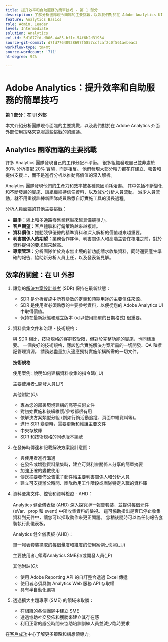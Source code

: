 ```yaml
---
title: 提升效率和自助服務的簡單技巧 - 第 1 部分
description: 了解分析團隊現今面臨的主要挑戰，以及我們對於在 Adobe Analytics UI 外部使用策略來克服這些挑戰的建議。
feature: Analytics Basics
role: Admin, Leader
level: Intermediate
solution: Analytics
exl-id: 5d1077fd-d006-4a85-bf1c-54f6b2d31934
source-git-commit: d7fd77640928697f5857ccfcaf2c0f561aebeac3
workflow-type: tm+mt
source-wordcount: '711'
ht-degree: 94%

---
```


# Adobe Analytics：提升效率和自助服務的簡單技巧

**第 1 部分：在 UI 外部**

本文介紹分析團隊現今面臨的主要挑戰，以及我們對於在 Adobe Analytics 介面外部使用策略來克服這些挑戰的的建議。

## Analytics 團隊面臨的主要挑戰

許多 Analytics 團隊發現自己的工作分配不平衡。 很多組織發現自己並非處於 80% 分析搭配 20% 實施，而是相反。 他們發現大部分精力都花在建立、報告和提供支援上，而不是進行分析以推動高價值的深入解析。

Analytics 團隊發現他們的生產力和效率被各種原因消耗殆盡。 其中包括不斷變化和不斷發展的實施、讓組織維持信任資料，以及減少分析人員流動。 減少人員流動，就不用重複訓練新團隊成員熟悉自訂實施工具的漫長過程。

分析人員面臨的其他主要挑戰：

* **競爭：**&#x200B;線上和多通路零售業務越來越具備競爭力。
* **客戶期望：**&#x200B;客戶體驗和行銷策略越來越複雜。
* **資料價值：**&#x200B;推動競爭優勢的精準資料和深入解析的價值越來越重要。
* **利害關係人的期望：**&#x200B;業務合作夥伴、利害關係人和高階主管在核准之前，對於資料提供的要求越來越高。
* **專案管理：**&#x200B;分析團隊忙於為永無止境的新功能請求收集資料，同時還要產生準確的報告、協助新分析人員上任，以及發表新見解。

## 效率的關鍵：在 UI 外部

1. 讓您的[解決方案設計參考](/help/implementation/implementation-basics/creating-and-maintaining-an-sdr.md) (SDR) 保持在最新狀態：

   * SDR 是分析實施中所有變數的定義和預期用途的主要信任來源。
   * SDR 是使用者必須熟悉的主要參考資料，以便從您的 Adobe Analytics UI 中取得價值。
   * 保持在最新狀態和建立版本 (可以使用簡單的日期格式) 很重要。

1. 資料彙集文件和治理 - 技術規格：

   與 SDR 相比，技術規格的客群較受限，但對於完整功能的實施，也同樣重要。 一個良好的技術規格，應該包含實施解決方案所需的一切開發、QA 和標記管理資源。 請務必盡量加入適應獨特實施架構所需的一切文件。

   **技術規格**

   使用案例&#x200B;:_說明如何建構資料收集的指令碼(_U)

   主要使用者&#x200B;:_開發人員(_P)

   其他附註(_O):_

   * 專為您的部署環境建構的高等技術文件
   * 對初始實施和後續維護/參考都很有用
   * 依解決方案類型分組 (例如行銷活動追蹤、頁面中繼資料等)。
   * 進行 SDR 變更時，需要更新和維護主要文件
   * 中央存放庫
   * SDR 和技術規格的同步版本編號

1. 在發佈時傳達和記載解決方案設計意圖：

   * 與使用者進行溝通
   * 在發佈或增強資料彙集時，建立可與利害關係人分享的簡單摘要
   * 加強正確的變數使用
   * 傳送摘要發佈公告電子郵件給主要利害關係人和分析人員
   * 建立可支援辦公時間、團隊啟用工作階段或團隊特定入職的資料庫

1. 資料彙集文件、控管和資料檢疫 - AHD：

   Analytics 健全儀表板 (AHD) 深入探究&#x200B;_單一_&#x200B;報告套裝，並提供每個元件 (eVar、prop 和 event) 中所收集資料的檢視。 這可協助指出是否已停止收集資料到元件中，讓您可以採取動作來更正問題。 您稍後隨時可以為任何報告套裝執行此儀表板。

   Analytics 健全儀表板 (AHD)：

   單一報表套裝擷取的每個量度和維度的使用案例&#x200B;:_快照(_U)

   主要使用者&#x200B;:_領導Analytics SME和/或開發人員(_P)

   其他附註(_O):_
   * 使用 Adobe Reporting API 的自訂整合透過 Excel 傳遞
   * 使用者必須具備 Analytics Web 服務 API 存取權
   * 具有半自動化選項

1. 透過擴大主題專家 (SME) 的領域來取勝：

   * 在組織的各個團隊中建立 SME
   * 透過協助社交發佈和獲勝來建立其存在感
   * 利用正常的辦公時間來協助培訓訓練人員並減少臨時要求

在[客戶成功](https://experienceleague.adobe.com/docs/customer-success/customer-success/overview.html)中心了解更多策略和構想領導力。